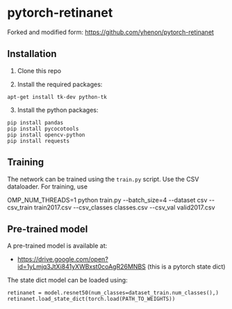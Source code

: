 # pytorch-retinanet
Forked and modified form: https://github.com/yhenon/pytorch-retinanet

## Installation

1) Clone this repo

2) Install the required packages:

```
apt-get install tk-dev python-tk
```

3) Install the python packages:
	
```
pip install pandas
pip install pycocotools
pip install opencv-python
pip install requests

```

## Training

The network can be trained using the `train.py` script. Use the CSV dataloader. For training, use


OMP_NUM_THREADS=1 python train.py --batch_size=4 --dataset csv --csv_train train2017.csv  --csv_classes classes.csv  --csv_val valid2017.csv 



## Pre-trained model

A pre-trained model is available at: 
- https://drive.google.com/open?id=1yLmjq3JtXi841yXWBxst0coAgR26MNBS (this is a pytorch state dict)

The state dict model can be loaded using:

```
retinanet = model.resnet50(num_classes=dataset_train.num_classes(),)
retinanet.load_state_dict(torch.load(PATH_TO_WEIGHTS))
```
